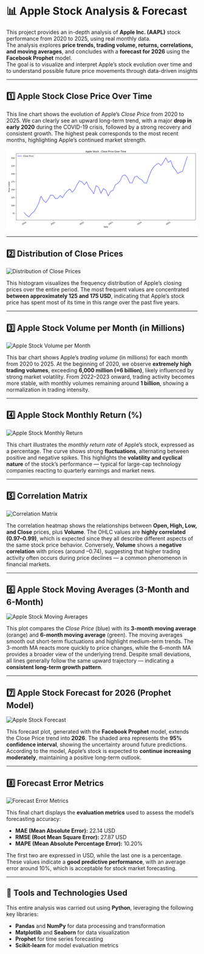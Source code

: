 # 📊 Apple Stock Analysis & Forecast
This project provides an in-depth analysis of **Apple Inc. (AAPL)** stock performance from 2020 to 2025, using real monthly data.  
The analysis explores **price trends, trading volume, returns, correlations, and moving averages**, and concludes with a **forecast for 2026** using the **Facebook Prophet** model.  
The goal is to visualize and interpret Apple’s stock evolution over time and to understand possible future price movements through data-driven insights

---

## 1️⃣ Apple Stock Close Price Over Time
This line chart shows the evolution of Apple’s *Close Price* from 2020 to 2025.
We can clearly see an upward long-term trend, with a major **drop in early 2020** during the COVID-19 crisis, followed by a strong recovery and consistent growth. The highest peak corresponds to the most recent months, highlighting Apple’s continued market strength.

![Apple Close Price](apple_Stock_Close_Price_Over_Time.png)

---

## 2️⃣ Distribution of Close Prices
![Distribution of Close Prices](link_to_image2.png)

This histogram visualizes the frequency distribution of Apple’s closing prices over the entire period.
The most frequent values are concentrated **between approximately 125 and 175 USD**, indicating that Apple’s stock price has spent most of its time in this range over the past five years.

---

## 3️⃣ Apple Stock Volume per Month (in Millions)
![Apple Stock Volume per Month](link_to_image3.png)

This bar chart shows Apple’s *trading volume* (in millions) for each month from 2020 to 2025.
At the beginning of 2020, we observe **extremely high trading volumes**, exceeding **6,000 million (≈6 billion)**, likely influenced by strong market volatility.
From 2022–2023 onward, trading activity becomes more stable, with monthly volumes remaining around **1 billion**, showing a normalization in trading intensity.

---

## 4️⃣ Apple Stock Monthly Return (%)
![Apple Stock Monthly Return](link_to_image4.png)

This chart illustrates the *monthly return rate* of Apple’s stock, expressed as a percentage.
The curve shows strong **fluctuations**, alternating between positive and negative spikes.
This highlights the **volatility and cyclical nature** of the stock’s performance — typical for large-cap technology companies reacting to quarterly earnings and market news.

---

## 5️⃣ Correlation Matrix
![Correlation Matrix](link_to_image5.png)

The correlation heatmap shows the relationships between **Open, High, Low, and Close** prices, plus **Volume**.
The OHLC values are **highly correlated (0.97–0.99)**, which is expected since they all describe different aspects of the same stock price behavior.
Conversely, **Volume** shows a **negative correlation** with prices (around –0.74), suggesting that higher trading activity often occurs during price declines — a common phenomenon in financial markets.

---

## 6️⃣ Apple Stock Moving Averages (3-Month and 6-Month)
![Apple Stock Moving Averages](link_to_image6.png)

This plot compares the *Close Price* (blue) with its **3-month moving average** (orange) and **6-month moving average** (green).
The moving averages smooth out short-term fluctuations and highlight medium-term trends.
The 3-month MA reacts more quickly to price changes, while the 6-month MA provides a broader view of the underlying trend.
Despite small deviations, all lines generally follow the same upward trajectory — indicating a **consistent long-term growth pattern**.

---

## 7️⃣ Apple Stock Forecast for 2026 (Prophet Model)
![Apple Stock Forecast](link_to_image7.png)

This forecast plot, generated with the **Facebook Prophet** model, extends the Close Price trend into **2026**.
The shaded area represents the **95% confidence interval**, showing the uncertainty around future predictions.
According to the model, Apple’s stock is expected to **continue increasing moderately**, maintaining a positive long-term outlook.

---

## 8️⃣ Forecast Error Metrics
![Forecast Error Metrics](link_to_image8.png)

This final chart displays the **evaluation metrics** used to assess the model’s forecasting accuracy:
- **MAE (Mean Absolute Error):** 22.14 USD
- **RMSE (Root Mean Square Error):** 27.87 USD
- **MAPE (Mean Absolute Percentage Error):** 10.20%

The first two are expressed in USD, while the last one is a percentage.
These values indicate a **good predictive performance**, with an average error around 10%, which is acceptable for stock market forecasting.

---

## 🧠 Tools and Technologies Used
This entire analysis was carried out using **Python**, leveraging the following key libraries:
- **Pandas** and **NumPy** for data processing and transformation
- **Matplotlib** and **Seaborn** for data visualization
- **Prophet** for time series forecasting
- **Scikit-learn** for model evaluation metrics
